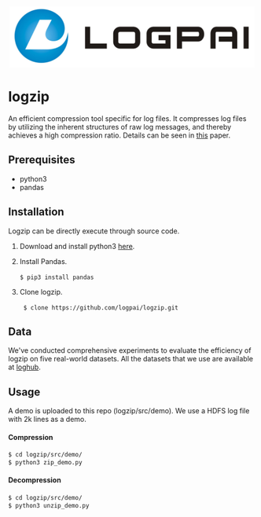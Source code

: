<p align="center"> <a href="https://github.com/logpai"> <img src="https://github.com/logpai/logpai.github.io/blob/master/img/logpai_logo.jpg" width="500" height="125"/> </a>
</p>

# logzip

An efficient compression tool specific for log files.  It compresses log files by utilizing the inherent structures of raw log messages, and thereby achieves a high compression ratio.  Details can be seen in [this](link) paper.

## Prerequisites 

- python3
- pandas

## Installation 

Logzip can be directly execute through source code. 

1. Download and install python3 [here](https://www.python.org/downloads/).

2. Install Pandas.

   ```$ pip3 install pandas```

3. Clone logzip.

   ``` $ clone https://github.com/logpai/logzip.git``` 

## Data

We've conducted comprehensive experiments to evaluate the efficiency of logzip on five real-world datasets. All the datasets that we use are available at [loghub](https://github.com/logpai/loghub).

## Usage

A demo is uploaded to this repo (logzip/src/demo). We use a HDFS log file with 2k lines as a demo.

#### Compression

```shell
$ cd logzip/src/demo/
$ python3 zip_demo.py
```

#### Decompression

```shell
$ cd logzip/src/demo/
$ python3 unzip_demo.py
```

